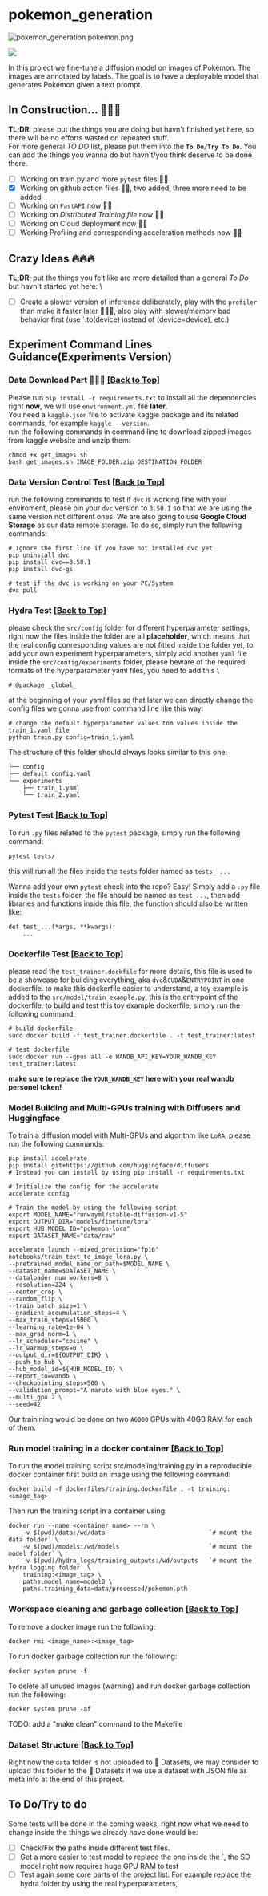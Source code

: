 # pokemon_generation

![pokemon_generation pokemon.png](assets/pokemon.png)

<a target="_blank" href="https://cookiecutter-data-science.drivendata.org/">
    <img src="https://img.shields.io/badge/CCDS-Project%20template-328F97?logo=cookiecutter" />
</a>

In this project we fine-tune a diffusion model on images of Pokémon. The images are annotated by labels. The goal is to have a deployable model that generates Pokémon given a text prompt.

<a name="top"></a>
## In Construction... 🚧🚧🚧
__TL;DR__: please put the things you are doing but havn't finished yet here, so there will be no efforts wasted on repeated stuff. \
For more general _TO DO_ list, please put them into the __`To Do/Try To Do`__. You can add the things you wanna do but havn't/you think deserve to be done there.
- [ ] Working on train.py and more `pytest` files 👨‍💻
- [x] Working on github action files 👨‍💻, two added, three more need to be added 
- [ ] Working on `FastAPI` now 👨‍💻
- [ ] Working on _Distributed Training file_ now 👨‍💻
- [ ] Working on Cloud deployment now 👨‍💻
- [ ] Working Profiling and corresponding acceleration methods now 👨‍💻

<a name="top"></a>
## Crazy Ideas 🔥🔥🔥
__TL;DR__: put the things you felt like are more detailed than a general _To Do_ but havn't started yet here: \
- [ ] Create a slower version of inference deliberately, play with the `profiler` than make it faster later 💃💃💃, also play with slower/memory bad behavior first (use `.to(device) instead of (device=device), etc.)

## Experiment Command Lines Guidance(Experiments Version)
### Data Download Part 🚚🚚🚚 <a href="#top">[Back to Top]</a>
Please run `pip install -r requirements.txt` to install all the dependencies right __now__, we will use `environment.yml` file __later__. \
You need a `kaggle.json` file to activate kaggle package and its related commands, for example `kaggle --version`. \
run the following commands in command line to download zipped images from kaggle website and unzip them:
```shell
chmod +x get_images.sh
bash get_images.sh IMAGE_FOLDER.zip DESTINATION_FOLDER
```
### Data Version Control Test <a href="#top">[Back to Top]</a>
run the following commands to test if `dvc` is working fine with your enviroment, please pin your `dvc` version to `3.50.1` so that we are using the same version not different ones. We are also going to use __Google Cloud Storage__ as our data remote storage. To do so, simply run the following commands:
```shell
# Ignore the first line if you have not installed dvc yet
pip uninstall dvc
pip install dvc==3.50.1
pip install dvc-gs

# test if the dvc is working on your PC/System
dvc pull
```

### Hydra Test <a href="#top">[Back to Top]</a>
please check the `src/config` folder for different hyperparameter settings, right now the files inside the folder are all __placeholder__, which means that the real config conresponding values are not fitted inside the folder yet, to add your own experiment hyperparameters, simply add another `yaml` file inside the `src/config/experiments` folder, please beware of the required formats of the hyperparameter yaml files, you need to add this \
```shell
# @package _global_
```
at the beginning of your yaml files so that later we can directly change the config files we gonna use from command line like this way:
```shell
# change the default hyperparameter values tom values inside the train_1.yaml file
python train.py config=train_1.yaml
```
The structure of this folder should always looks similar to this one:
```shell
├── config
├── default_config.yaml
└── experiments
    ├── train_1.yaml
    └── train_2.yaml
```

### Pytest Test <a href="#top">[Back to Top]</a>
To run `.py` files related to the  `pytest` package, simply run the following command:
```shell
pytest tests/
```
this will run all the files inside the `tests` folder named as `tests_ ...`

Wanna add your own `pytest` check into the repo? Easy! Simply add a `.py` file inside the `tests` folder, the file should be named as `test_...`, then add libraries and functions inside this file, the function should also be written like:
```shell
def test_...(*args, **kwargs):
    ...
```

### Dockerfile Test <a href="#top">[Back to Top]</a>
please read the `test_trainer.dockfile` for more details, this file is used to be a showcase for building everything, aka `dvc`&`CUDA`&`ENTRYPOINT` in one dockerfile.
to make this dockerfile easier to understand, a toy example is added to the `src/model/train_example.py`, this is the entrypoint of the dockerfile.
to build and test this toy example dockerfile, simply run the following command:
```shell
# build dockerfile
sudo docker build -f test_trainer.dockerfile . -t test_trainer:latest

# test dockerfile
sudo docker run --gpus all -e WANDB_API_KEY=YOUR_WANDB_KEY test_trainer:latest
```
__make sure to replace the `YOUR_WANDB_KEY` here with your real wandb personel token!__

### Model Building and Multi-GPUs training with Diffusers and Huggingface
To train a diffusion model with Multi-GPUs and algorithm like `LoRA`, please run the following commands:
```shell
pip install accelerate
pip install git+https://github.com/huggingface/diffusers
# Instead you can install by using pip install -r requirements.txt

# Initialize the config for the accelerate
accelerate config

# Train the model by using the following script
export MODEL_NAME="runwayml/stable-diffusion-v1-5"
export OUTPUT_DIR="models/finetune/lora"
export HUB_MODEL_ID="pokemon-lora"
export DATASET_NAME="data/raw"

accelerate launch --mixed_precision="fp16"  notebooks/train_text_to_image_lora.py \
--pretrained_model_name_or_path=$MODEL_NAME \
--dataset_name=$DATASET_NAME \
--dataloader_num_workers=8 \
--resolution=224 \
--center_crop \
--random_flip \
--train_batch_size=1 \
--gradient_accumulation_steps=4 \
--max_train_steps=15000 \
--learning_rate=1e-04 \
--max_grad_norm=1 \
--lr_scheduler="cosine" \
--lr_warmup_steps=0 \
--output_dir=${OUTPUT_DIR} \
--push_to_hub \
--hub_model_id=${HUB_MODEL_ID} \
--report_to=wandb \
--checkpointing_steps=500 \
--validation_prompt="A naruto with blue eyes." \
--multi_gpu 2 \
--seed=42
```
Our trainining would be done on two `A6000` GPUs with 40GB RAM for each of them.

### Run model training in a docker container <a href="#top">[Back to Top]</a>
To run the model training script src/modeling/training.py in a reproducible docker container first build an image using the following command:
```shell
docker build -f dockerfiles/training.dockerfile . -t training:<image_tag>
```
Then run the training script in a container using:
```shell
docker run --name <container_name> --rm \
    -v $(pwd)/data:/wd/data                             `# mount the data folder` \
    -v $(pwd)/models:/wd/models                         `# mount the model folder` \
    -v $(pwd)/hydra_logs/training_outputs:/wd/outputs   `# mount the hydra logging folder` \
    training:<image_tag> \
    paths.model_name=model0 \
    paths.training_data=data/processed/pokemon.pth
```

### Workspace cleaning and garbage collection <a href="#top">[Back to Top]</a>
To remove a docker image run the following:
```shell
docker rmi <image_name>:<image_tag>
```
To run docker garbage collection run the following:
```shell
docker system prune -f
```
To delete all unused images (warning) and run docker garbage collection run the following:
```shell
docker system prune -af
```
TODO: add a "make clean" command to the Makefile

### Dataset Structure <a href="#top">[Back to Top]</a>
Right now the `data` folder is not uploaded to 🤗 Datasets, we may consider to upload this folder to the 🤗 Datasets if we use a dataset with JSON file as meta info at the end of this project.

## To Do/Try to do
Some tests will be done in the coming weeks, right now what we need to change inside the things we already have done would be:
- [ ] Check/Fix the paths inside different test files.
- [ ] Get a more easier to test model to replace the one inside the `, the SD model right now requires huge GPU RAM to test
- [ ] Test again some core parts of the project list: For example replace the hydra folder by using the real hyperparameters,
